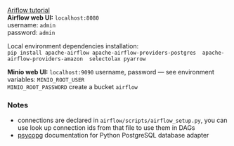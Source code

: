 [Ariflow tutorial](https://youtu.be/K9AnJ9_ZAXE)  
**Airflow web UI:** `localhost:8080 `  
username: `admin`  
password: `admin`  

Local environment dependencies installation:  
`pip install apache-airflow
apache-airflow-providers-postgres 
apache-airflow-providers-amazon 
selectolax pyarrow`


**Minio web UI:**  `localhost:9090`
username, password — 
see environment variables:
`MINIO_ROOT_USER`  
`MINIO_ROOT_PASSWORD`
create a bucket `airflow`

### Notes
- connections are declared in `airflow/scripts/airflow_setup.py`,
you can use look up connection ids from that file to use them in DAGs
- [psycopg](https://www.psycopg.org/docs/) documentation for Python PostgreSQL database adapter


